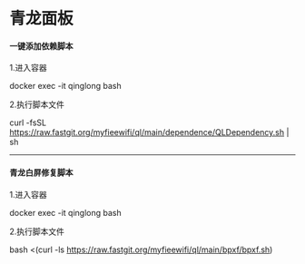 # 青龙面板

#### 一键添加依赖脚本

1.进入容器

docker exec -it qinglong bash

2.执行脚本文件

curl -fsSL https://raw.fastgit.org/myfieewifi/ql/main/dependence/QLDependency.sh | sh

---

#### 青龙白屏修复脚本

1.进入容器

docker exec -it qinglong bash

2.执行脚本文件

bash <(curl -ls https://raw.fastgit.org/myfieewifi/ql/main/bpxf/bpxf.sh)